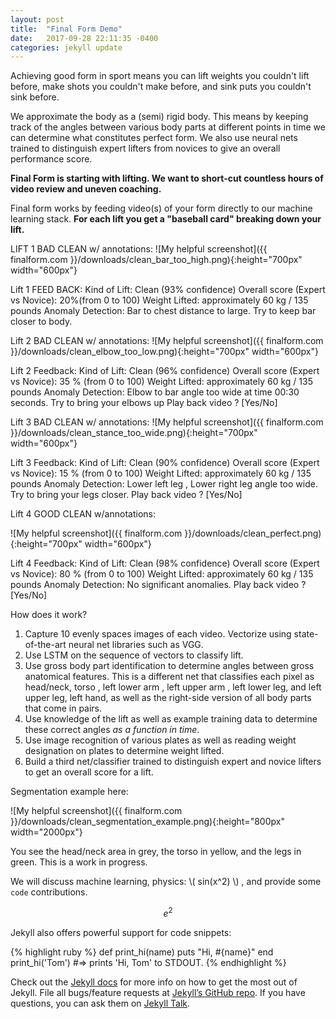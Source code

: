 ```yaml
---
layout: post
title:  "Final Form Demo"
date:   2017-09-28 22:11:35 -0400
categories: jekyll update
---
```

<script type="text/javascript"
    src="http://cdn.mathjax.org/mathjax/latest/MathJax.js?config=TeX-AMS-MML_HTMLorMML">
</script>

Achieving good form in sport means you can lift weights you couldn't lift before, make shots you couldn't make before, and sink puts you couldn't sink before.

We approximate the body as a (semi) rigid body. This means by keeping track of the angles between various body parts at different points in time we can determine what constitutes perfect form. We also use neural nets trained to distinguish expert lifters from novices to give an overall performance score.

**Final Form is starting with lifting. We want to short-cut countless hours of video review and uneven coaching.** 

Final form works by feeding video(s) of your form directly to our machine learning stack.
**For each lift you get a "baseball card" breaking down your lift.**

LIFT 1
BAD CLEAN w/ annotations:
![My helpful screenshot]({{ finalform.com }}/downloads/clean_bar_too_high.png){:height="700px" width="600px"}

Lift 1 FEED BACK:
Kind of Lift: Clean (93% confidence)
Overall score (Expert vs Novice): 20%(from 0 to 100)
Weight Lifted: approximately 60 kg / 135 pounds
Anomaly Detection: Bar to chest distance to large. Try to keep bar closer to body.

Lift 2 BAD CLEAN w/ annotations:
![My helpful screenshot]({{ finalform.com }}/downloads/clean_elbow_too_low.png){:height="700px" width="600px"}

Lift 2 Feedback:
Kind of Lift: Clean (96% confidence)
Overall score (Expert vs Novice): 35 % (from 0 to 100)
Weight Lifted: approximately 60 kg / 135 pounds
Anomaly Detection: Elbow to bar angle too wide at time 00:30 seconds. Try to bring your elbows up
Play back video ? [Yes/No]

Lift 3 BAD CLEAN w/ annotations:
![My helpful screenshot]({{ finalform.com }}/downloads/clean_stance_too_wide.png){:height="700px" width="600px"}

Lift 3 Feedback:
Kind of Lift: Clean (90% confidence)
Overall score (Expert vs Novice): 15 % (from 0 to 100)
Weight Lifted: approximately 60 kg / 135 pounds
Anomaly Detection: Lower left leg , Lower right leg angle too wide. Try to bring your legs closer.
Play back video ? [Yes/No]

Lift 4 GOOD CLEAN w/annotations:

![My helpful screenshot]({{ finalform.com }}/downloads/clean_perfect.png){:height="700px" width="600px"}

Lift 4 Feedback:
Kind of Lift: Clean (98% confidence)
Overall score (Expert vs Novice): 80 % (from 0 to 100)
Weight Lifted: approximately 60 kg / 135 pounds
Anomaly Detection: No significant anomalies.
Play back video ? [Yes/No]

How does it work?

1. Capture 10 evenly spaces images of each video. Vectorize using state-of-the-art neural net libraries such as VGG.
2. Use LSTM on the sequence of vectors to classify lift.
3. Use gross body part identification to determine angles between gross anatomical features. This is a different net that classifies each pixel as  head/neck, torso , left lower arm , left upper arm , left lower leg, and left upper leg, left hand, as well as the right-side version of all body parts that come in pairs.
4. Use knowledge of the lift as well as example training data to determine these correct angles *as a function in time*.
5. Use image recognition of various plates as well as reading weight designation on plates to determine weight lifted.
6. Build a third net/classifier trained to distinguish expert and novice lifters to get an overall score for a lift.



Segmentation example here:

![My helpful screenshot]({{ finalform.com }}/downloads/clean_segmentation_example.png){:height="800px" width="2000px"}

You see the head/neck area in grey, the torso in yellow, and the legs in green. This is a work in progress.


We will discuss machine learning, physics: \\( sin(x^2) \\) , and provide some  `code` contributions.

$$ e^2 $$

Jekyll also offers powerful support for code snippets:

{% highlight ruby %}
def print_hi(name)
  puts "Hi, #{name}"
end
print_hi('Tom')
#=> prints 'Hi, Tom' to STDOUT.
{% endhighlight %}

Check out the [Jekyll docs][jekyll-docs] for more info on how to get the most out of Jekyll. File all bugs/feature requests at [Jekyll’s GitHub repo][jekyll-gh]. If you have questions, you can ask them on [Jekyll Talk][jekyll-talk].

[jekyll-docs]: https://jekyllrb.com/docs/home
[jekyll-gh]:   https://github.com/jekyll/jekyll
[jekyll-talk]: https://talk.jekyllrb.com/
